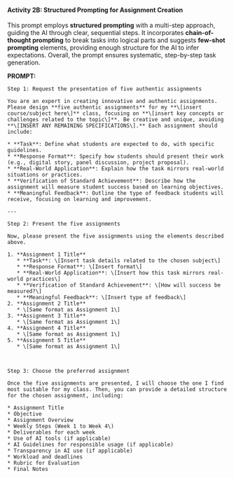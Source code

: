 #### Activity 2B: Structured Prompting for Assignment Creation

This prompt employs **structured prompting** with a multi-step approach, guiding the AI through clear, sequential steps. It incorporates **chain-of-thought prompting** to break tasks into logical parts and suggests **few-shot prompting** elements, providing enough structure for the AI to infer expectations. Overall, the prompt ensures systematic, step-by-step task generation. 


**PROMPT:** 
```
Step 1: Request the presentation of five authentic assignments

You are an expert in creating innovative and authentic assignments. Please design **five authentic assignments** for my **\[insert course/subject here\]** class, focusing on **\[insert key concepts or challenges related to the topic\]**. Be creative and unique, avoiding **\[INSERT ANY REMAINING SPECIFICATIONS\].** Each assignment should include:

* **Task**: Define what students are expected to do, with specific guidelines.  
* **Response Format**: Specify how students should present their work (e.g., digital story, panel discussion, project proposal).  
* **Real-World Application**: Explain how the task mirrors real-world situations or practices.  
* **Verification of Standard Achievement**: Describe how the assignment will measure student success based on learning objectives.  
* **Meaningful Feedback**: Outline the type of feedback students will receive, focusing on learning and improvement.

---

Step 2: Present the five assignments

Now, please present the five assignments using the elements described above.

1. **Assignment 1 Title**  
   * **Task**: \[Insert task details related to the chosen subject\]  
   * **Response Format**: \[Insert format\]  
   * **Real-World Application**: \[Insert how this task mirrors real-world practices\]  
   * **Verification of Standard Achievement**: \[How will success be measured?\]  
   * **Meaningful Feedback**: \[Insert type of feedback\]  
2. **Assignment 2 Title**  
   * \[Same format as Assignment 1\]  
3. **Assignment 3 Title**  
   * \[Same format as Assignment 1\]  
4. **Assignment 4 Title**  
   * \[Same format as Assignment 1\]  
5. **Assignment 5 Title**  
   * \[Same format as Assignment 1\]



Step 3: Choose the preferred assignment

Once the five assignments are presented, I will choose the one I find most suitable for my class. Then, you can provide a detailed structure for the chosen assignment, including:

* Assignment Title  
* Objective  
* Assignment Overview  
* Weekly Steps (Week 1 to Week 4\)  
* Deliverables for each week  
* Use of AI tools (if applicable)  
* AI Guidelines for responsible usage (if applicable)  
* Transparency in AI use (if applicable)  
* Workload and deadlines  
* Rubric for Evaluation  
* Final Notes
```